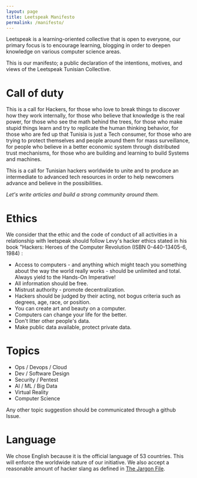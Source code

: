 ```yaml
---
layout: page
title: Leetspeak Manifesto
permalink: /manifesto/
---
```

Leetspeak is a learning-oriented collective that is open to everyone, our primary focus is to encourage learning, blogging in order to deepen knowledge on various computer science areas.

This is our manifesto; a public declaration of the intentions, motives, and views of the Leetspeak Tunisian Collective.

# Call of duty

This is a call for Hackers, for those who love to break things to discover how they work internally, for those who believe that knowledge is the real power, for those who see the math behind the trees, for those who make stupid things learn and try to replicate the human thinking behavior, for those who are fed up that Tunisia is just a Tech consumer, for those who are trying to protect themselves and people around them for mass surveillance, for people who believe in a better economic system through distributed trust mechanisms, for those who are building and learning to build Systems and machines. 

This is a call for Tunisian hackers worldwide to unite and to produce an intermediate to advanced tech resources in order to help newcomers advance and believe in the possibilities. 

*Let's write articles and build a strong community around them.*

# Ethics

We consider that the ethic and the code of conduct of all activities in a relationship with leetspeak should follow Levy's hacker ethics stated in his book "Hackers: Heroes of the Computer Revolution (ISBN 0-440-13405-6, 1984) :

- Access to computers - and anything which might teach you something about the way the world really works - should be unlimited and total. Always yield to the Hands-On Imperative!
- All information should be free.
- Mistrust authority - promote decentralization.
- Hackers should be judged by their acting, not bogus criteria such as degrees, age, race, or position.
- You can create art and beauty on a computer.
- Computers can change your life for the better.
- Don't litter other people's data.
- Make public data available, protect private data.

# Topics

- Ops / Devops / Cloud
- Dev / Software Design
- Security / Pentest
- AI / ML / Big Data
- Virtual Reality
- Computer Science

Any other topic suggestion should be communicated through a github Issue.

# Language

We chose English because it is the official language of 53 countries. This will enforce the worldwide nature of our initiative. We also accept a reasonable amount of hacker slang as defined in [The Jargon File][jargon-file]. 


[jargon-file]: http://catb.org/jargon/html/
